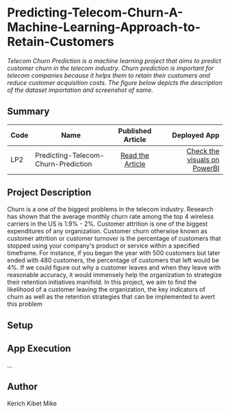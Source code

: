 # Predicting-Telecom-Churn-A-Machine-Learning-Approach-to-Retain-Customers

_Telecom Churn Prediction is a machine learning project that aims to predict customer churn in the telecom industry. Churn prediction is important for telecom companies because it helps them to retain their customers and reduce customer acquisition costs. The figure below depicts the description of the dataset importation and screenshot of same._

## Summary

| Code | Name                                |                                                              Published Article                                                              |                                                                                                                 Deployed App |
| ---- | ----------------------------------- | :-----------------------------------------------------------------------------------------------------------------------------------------: | ---------------------------------------------------------------------------------------------------------------------------: |
| LP2  | Predicting-Telecom-Churn-Prediction | [Read the Article](https://medium.com/@mkibekerich14/predicting-telecom-churn-a-machine-learning-approach-to-retain-customers-9894501346a7) | [Check the visuals on PowerBI](https://app.powerbi.com/groups/me/reports/3114c4fa-c8d8-46d8-98d3-102b0cadf47b/ReportSection) |

## Project Description

Churn is a one of the biggest problems in the telecom industry. Research has shown that the average monthly churn rate among the top 4 wireless carriers in the US is 1.9% - 2%.
Customer attrition is one of the biggest expenditures of any organization. Customer churn otherwise known as customer attrition or customer turnover is the percentage of customers that stopped using your company's product or service within a specified timeframe. For instance, if you began the year with 500 customers but later ended with 480 customers, the percentage of customers that left would be 4%. If we could figure out why a customer leaves and when they leave with reasonable accuracy, it would immensely help the organization to strategize their retention initiatives manifold.
In this project, we aim to find the likelihood of a customer leaving the organization, the key indicators of churn as well as the retention strategies that can be implemented to avert this problem

## Setup

## App Execution

...

## Author

Kerich Kibet Mike